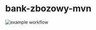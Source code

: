 # bank-zbozowy-mvn
![example workflow](https://github.com/<Szczerku>/<bank-zbozowy-mvn>/actions/workflows/<ci.yml>/badge.svg)
